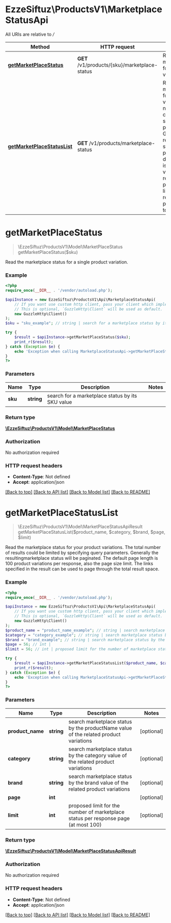 # EzzeSiftuz\ProductsV1\MarketplaceStatusApi

All URIs are relative to */*

Method | HTTP request | Description
------------- | ------------- | -------------
[**getMarketPlaceStatus**](MarketplaceStatusApi.md#getmarketplacestatus) | **GET** /v1/products/{sku}/marketplace-status | Read the marketplace status for a single product variation.
[**getMarketPlaceStatusList**](MarketplaceStatusApi.md#getmarketplacestatuslist) | **GET** /v1/products/marketplace-status | Read the marketplace status for your product variations. The total number of results could be limited by specifying query parameters. Generally the resultingmarketplace status will be paginated. The default page length is 100 product variations per response, also the page size limit. The links specified in the result can be used to page through the total result space.

# **getMarketPlaceStatus**
> \EzzeSiftuz\ProductsV1\Model\MarketPlaceStatus getMarketPlaceStatus($sku)

Read the marketplace status for a single product variation.

### Example
```php
<?php
require_once(__DIR__ . '/vendor/autoload.php');

$apiInstance = new EzzeSiftuz\ProductsV1\Api\MarketplaceStatusApi(
    // If you want use custom http client, pass your client which implements `GuzzleHttp\ClientInterface`.
    // This is optional, `GuzzleHttp\Client` will be used as default.
    new GuzzleHttp\Client()
);
$sku = "sku_example"; // string | search for a marketplace status by its SKU value

try {
    $result = $apiInstance->getMarketPlaceStatus($sku);
    print_r($result);
} catch (Exception $e) {
    echo 'Exception when calling MarketplaceStatusApi->getMarketPlaceStatus: ', $e->getMessage(), PHP_EOL;
}
?>
```

### Parameters

Name | Type | Description  | Notes
------------- | ------------- | ------------- | -------------
 **sku** | **string**| search for a marketplace status by its SKU value |

### Return type

[**\EzzeSiftuz\ProductsV1\Model\MarketPlaceStatus**](../Model/MarketPlaceStatus.md)

### Authorization

No authorization required

### HTTP request headers

 - **Content-Type**: Not defined
 - **Accept**: application/json

[[Back to top]](#) [[Back to API list]](../../README.md#documentation-for-api-endpoints) [[Back to Model list]](../../README.md#documentation-for-models) [[Back to README]](../../README.md)

# **getMarketPlaceStatusList**
> \EzzeSiftuz\ProductsV1\Model\MarketPlaceStatusApiResult getMarketPlaceStatusList($product_name, $category, $brand, $page, $limit)

Read the marketplace status for your product variations. The total number of results could be limited by specifying query parameters. Generally the resultingmarketplace status will be paginated. The default page length is 100 product variations per response, also the page size limit. The links specified in the result can be used to page through the total result space.

### Example
```php
<?php
require_once(__DIR__ . '/vendor/autoload.php');

$apiInstance = new EzzeSiftuz\ProductsV1\Api\MarketplaceStatusApi(
    // If you want use custom http client, pass your client which implements `GuzzleHttp\ClientInterface`.
    // This is optional, `GuzzleHttp\Client` will be used as default.
    new GuzzleHttp\Client()
);
$product_name = "product_name_example"; // string | search marketplace status by the productName value of the related product variations
$category = "category_example"; // string | search marketplace status by the category value of the related product variations
$brand = "brand_example"; // string | search marketplace status by the brand value of the related product variations
$page = 56; // int | 
$limit = 56; // int | proposed limit for the number of marketplace status per response page (at most 100)

try {
    $result = $apiInstance->getMarketPlaceStatusList($product_name, $category, $brand, $page, $limit);
    print_r($result);
} catch (Exception $e) {
    echo 'Exception when calling MarketplaceStatusApi->getMarketPlaceStatusList: ', $e->getMessage(), PHP_EOL;
}
?>
```

### Parameters

Name | Type | Description  | Notes
------------- | ------------- | ------------- | -------------
 **product_name** | **string**| search marketplace status by the productName value of the related product variations | [optional]
 **category** | **string**| search marketplace status by the category value of the related product variations | [optional]
 **brand** | **string**| search marketplace status by the brand value of the related product variations | [optional]
 **page** | **int**|  | [optional]
 **limit** | **int**| proposed limit for the number of marketplace status per response page (at most 100) | [optional]

### Return type

[**\EzzeSiftuz\ProductsV1\Model\MarketPlaceStatusApiResult**](../Model/MarketPlaceStatusApiResult.md)

### Authorization

No authorization required

### HTTP request headers

 - **Content-Type**: Not defined
 - **Accept**: application/json

[[Back to top]](#) [[Back to API list]](../../README.md#documentation-for-api-endpoints) [[Back to Model list]](../../README.md#documentation-for-models) [[Back to README]](../../README.md)

